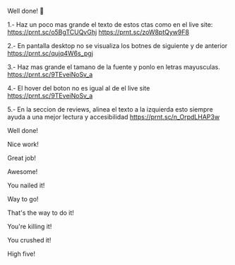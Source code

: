 Well done! 👏

1.- Haz un poco mas grande el texto de estos ctas como en el live site: https://prnt.sc/o5BgTCUQvGhj https://prnt.sc/zoW8ptQyw9F8

2.- En pantalla desktop no se visualiza los botnes de siguiente y de anterior https://prnt.sc/qujq4W6s_pgj

3.- Haz mas grande el tamano de la fuente y ponlo en letras mayusculas. https://prnt.sc/9TEveiNoSv_a

4.- El hover del boton no es igual al de el live site https://prnt.sc/9TEveiNoSv_a

5.- En la seccion de reviews, alinea el texto a la izquierda esto siempre ayuda a una mejor lectura y accesibilidad https://prnt.sc/n_OrpdLHAP3w










Well done!

Nice work!

Great job!

Awesome!

You nailed it!

Way to go!

That's the way to do it!

You're killing it!

You crushed it!

High five!